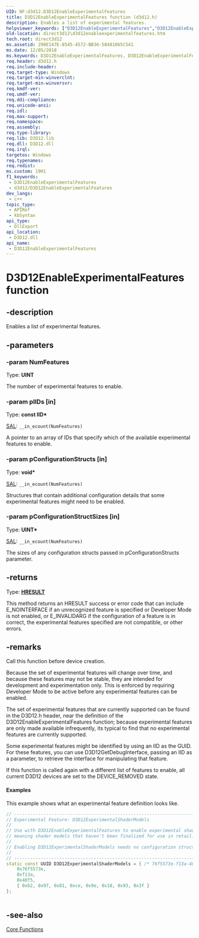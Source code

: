 ```yaml
---
UID: NF:d3d12.D3D12EnableExperimentalFeatures
title: D3D12EnableExperimentalFeatures function (d3d12.h)
description: Enables a list of experimental features.
helpviewer_keywords: ["D3D12EnableExperimentalFeatures","D3D12EnableExperimentalFeatures function","d3d12/D3D12EnableExperimentalFeatures","direct3d12.d3d12enableexperimentalfeatures"]
old-location: direct3d12\d3d12enableexperimentalfeatures.htm
tech.root: direct3d12
ms.assetid: 290E147E-8545-4572-BB36-58481065C541
ms.date: 12/05/2018
ms.keywords: D3D12EnableExperimentalFeatures, D3D12EnableExperimentalFeatures function, d3d12/D3D12EnableExperimentalFeatures, direct3d12.d3d12enableexperimentalfeatures
req.header: d3d12.h
req.include-header: 
req.target-type: Windows
req.target-min-winverclnt: 
req.target-min-winversvr: 
req.kmdf-ver: 
req.umdf-ver: 
req.ddi-compliance: 
req.unicode-ansi: 
req.idl: 
req.max-support: 
req.namespace: 
req.assembly: 
req.type-library: 
req.lib: D3D12.lib
req.dll: D3D12.dll
req.irql: 
targetos: Windows
req.typenames: 
req.redist: 
ms.custom: 19H1
f1_keywords:
 - D3D12EnableExperimentalFeatures
 - d3d12/D3D12EnableExperimentalFeatures
dev_langs:
 - c++
topic_type:
 - APIRef
 - kbSyntax
api_type:
 - DllExport
api_location:
 - D3D12.dll
api_name:
 - D3D12EnableExperimentalFeatures
---
```


# D3D12EnableExperimentalFeatures function


## -description

Enables a list of experimental features.

## -parameters

### -param NumFeatures

Type: <b>UINT</b>

The number of experimental features to enable.

### -param pIIDs [in]

Type: <b>const IID*</b>

<a href="/visualstudio/code-quality/annotating-function-parameters-and-return-values?view=vs-2015">SAL</a>: <code>__in_ecount(NumFeatures)</code>

A pointer to an array of IDs that specify which of the available experimental features to enable.

### -param pConfigurationStructs [in]

Type: <b>void*</b>

<a href="/visualstudio/code-quality/annotating-function-parameters-and-return-values?view=vs-2015">SAL</a>: <code>__in_ecount(NumFeatures)</code>

Structures that contain additional configuration details that some experimental features might need to be enabled.

### -param pConfigurationStructSizes [in]

Type: <b>UINT*</b>

<a href="/visualstudio/code-quality/annotating-function-parameters-and-return-values?view=vs-2015">SAL</a>: <code>__in_ecount(NumFeatures)</code>

The sizes of any configuration structs passed in pConfigurationStructs parameter.

## -returns

Type: <b><a href="/windows/win32/com/structure-of-com-error-codes">HRESULT</a></b>

This method returns an HRESULT success or error code that can include E_NOINTERFACE if an unrecognized feature is specified or Developer Mode is not enabled, or E_INVALIDARG if the configuration of a feature is in correct, the experimental features specified are not compatible, or other errors.

## -remarks

Call this function before device creation.

Because the set of experimental features will change over time, and because these features may not be stable, they are intended for development and experimentation only. This is enforced by requiring Developer Mode to be active before any experimental features can be enabled.

The set of experimental features that are currently supported can be found in the D3D12.h header, near the definition of the D3D12EnableExperimentalFeatures function; because experimental features are only made available infrequently, its typical to find that no experimental features are currently supported.

Some experimental features might be identified by using an IID as the GUID. For these features, you can use D3D12GetDebugInterface, passing an IID as a parameter, to retrieve the interface for manipulating that feature.

If this function is called again with a different list of features to enable, all current D3D12 devices are set to the DEVICE_REMOVED state.


#### Examples

This example shows what an experimental feature definition looks like.


```cpp
// --------------------------------------------------------------------------------------------------------------------------------
// Experimental Feature: D3D12ExperimentalShaderModels
//
// Use with D3D12EnableExperimentalFeatures to enable experimental shader model support,
// meaning shader models that haven't been finalized for use in retail.
//
// Enabling D3D12ExperimentalShaderModels needs no configuration struct, pass NULL in the pConfigurationStructs array.
//
// --------------------------------------------------------------------------------------------------------------------------------
static const UUID D3D12ExperimentalShaderModels = { /* 76f5573e-f13a-40f5-b297-81ce9e18933f */
    0x76f5573e,
    0xf13a,
    0x40f5,
    { 0xb2, 0x97, 0x81, 0xce, 0x9e, 0x18, 0x93, 0x3f }
};
	
```

## -see-also

<a href="/windows/desktop/direct3d12/direct3d-12-functions">Core Functions</a>
